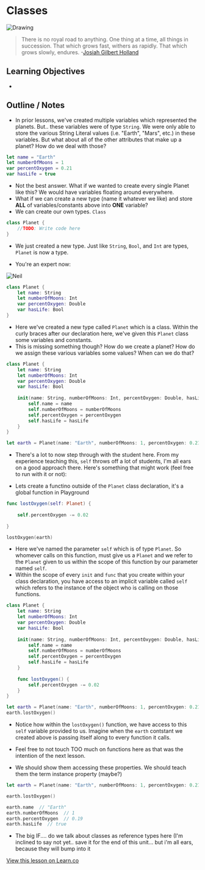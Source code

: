 # Classes

![Drawing](http://i.imgur.com/g5kSxKV.jpg?1)  

> There is no royal road to anything. One thing at a time, all things in succession. That which grows fast, withers as rapidly. That which grows slowly, endures. -[Josiah Gilbert Holland](https://en.wikipedia.org/wiki/Josiah_Gilbert_Holland)
 

## Learning Objectives

* 




## Outline / Notes

*  In prior lessons, we've created multiple variables which represented the planets. But.. these variables were of type `String`. We were only able to store the various String Literal values (i.e. "Earth", "Mars", etc.) in these variables. But what about all of the other attributes that make up a planet? How do we deal with those?

```swift
let name = "Earth"
let numberOfMoons = 1
var percentOxygen = 0.21
var hasLife = true
```
* Not the best answer. What if we wanted to create every single Planet like this? We would have variables floating around everywhere.
* What if we can create a new type (name it whatever we like) and store **ALL** of variables/constants above into **ONE** variable?
* We can create our own types. `Class`

```swift
class Planet {
    //TODO: Write code here
}
```

* We just created a new type. Just like `String`, `Bool`, and `Int` are types, `Planet` is now a type.

* You're an expert now:

![Neil](https://media.giphy.com/media/2XsHRy5G950E47BVuww/giphy.gif)


```swift
class Planet {
    let name: String
    let numberOfMoons: Int
    var percentOxygen: Double
    var hasLife: Bool
}
```
* Here we've created a new type called `Planet` which is a class. Within the curly braces after our declaration here, we've given this `Planet` class some variables and constants.
* This is missing something though? How do we create a planet? How do we assign these various variables some values? When can we do that?

```swift
class Planet {
    let name: String
    let numberOfMoons: Int
    var percentOxygen: Double
    var hasLife: Bool
    
    init(name: String, numberOfMoons: Int, percentOxygen: Double, hasLife: Bool) {
        self.name = name
        self.numberOfMoons = numberOfMoons
        self.percentOxygen = percentOxygen
        self.hasLife = hasLife
    }
}

let earth = Planet(name: "Earth", numberOfMoons: 1, percentOxygen: 0.21, hasLife: true)
```

* There's a lot to now step through with the student here. From my experience teaching this, `self` throws off a lot of students, I'm all ears on a good approach there. Here's something that might work (feel free to run with it or not):

* Lets create a functino outside of the `Planet` class declaration, it's a global function in Playground

```swift
func lostOxygen(self: Planet) {
    
    self.percentOxygen -= 0.02
    
}

lostOxygen(earth)
```

* Here we've named the parameter `self` which is of type `Planet`. So whomever calls on this function, must give us a `Planet`  and we refer to the `Planet` given to us within the scope of this function by our parameter named `self`. 
* Within the scope of every `init` and `func` that you create within your class declaration, you have access to an implicit variable called `self` which refers to the instance of the object who is calling on those functions.

```swift
class Planet {
    let name: String
    let numberOfMoons: Int
    var percentOxygen: Double
    var hasLife: Bool
    
    init(name: String, numberOfMoons: Int, percentOxygen: Double, hasLife: Bool) {
        self.name = name
        self.numberOfMoons = numberOfMoons
        self.percentOxygen = percentOxygen
        self.hasLife = hasLife
    }
    
    func lostOxygen() {
        self.percentOxygen -= 0.02
    }
}

let earth = Planet(name: "Earth", numberOfMoons: 1, percentOxygen: 0.21, hasLife: true)
earth.lostOxygen()
```

* Notice how within the `lostOxygen()` function, we have access to this `self` variable provided to us. Imagine when the `earth` contstant we created above is passing itself along to every function it calls.

* Feel free to not touch TOO much on functions here as that was the intention of the next lesson.

* We should show them accessing these properties. We should teach them the term instance property (maybe?)

```swift
let earth = Planet(name: "Earth", numberOfMoons: 1, percentOxygen: 0.21, hasLife: true)

earth.lostOxygen()

earth.name  // "Earth"
earth.numberOfMoons  // 1
earth.percentOxygen  // 0.19
earth.hasLife  // true
```

* The big IF.... do we talk about classes as reference types here (I'm inclined to say not yet.. save it for the end of this unit... but i'm all ears, because they will bump into it 

<a href='https://learn.co/lessons/Classes' data-visibility='hidden'>View this lesson on Learn.co</a>
